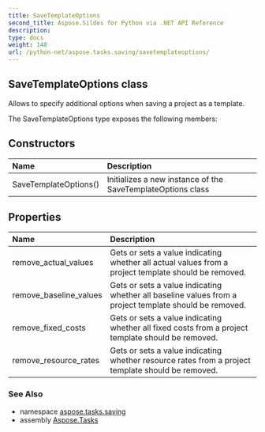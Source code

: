 ```yaml
---
title: SaveTemplateOptions
second_title: Aspose.Sildes for Python via .NET API Reference
description: 
type: docs
weight: 140
url: /python-net/aspose.tasks.saving/savetemplateoptions/
---
```


## SaveTemplateOptions class

Allows to specify additional options when saving a project as a template.

The SaveTemplateOptions type exposes the following members:
## Constructors
| Name | Description |
| :- | :- |
|SaveTemplateOptions()|Initializes a new instance of the SaveTemplateOptions class|
## Properties
| Name | Description |
| :- | :- |
|remove_actual_values|Gets or sets a value indicating whether all actual values from a project template should be removed.|
|remove_baseline_values|Gets or sets a value indicating whether all baseline values from a project template should be removed.|
|remove_fixed_costs|Gets or sets a value indicating whether all fixed costs from a project template should be removed.|
|remove_resource_rates|Gets or sets a value indicating whether resource rates from a project template should be removed.|

### See Also

* namespace [aspose.tasks.saving](/tasks/python-net/aspose.tasks.saving/)
* assembly [Aspose.Tasks](/tasks/python-net/)

